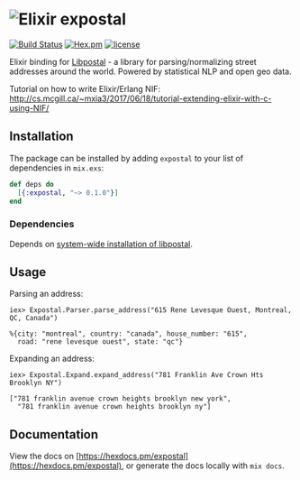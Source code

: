 # ![Elixir](https://hexdocs.pm/ex_unit/assets/logo.png) expostal

[![Build Status](https://travis-ci.org/SweetIQ/expostal.svg?branch=master)](https://travis-ci.org/SweetIQ/expostal)
[![Hex.pm](https://img.shields.io/hexpm/v/expostal.svg)](https://hex.pm/packages/expostal)
[![license](https://img.shields.io/github/license/sweetiq/expostal.svg)](https://github.com/SweetIQ/expostal/blob/master/LICENSE)

Elixir binding for [Libpostal] - a library for parsing/normalizing street addresses around the world. 
Powered by statistical NLP and open geo data.

Tutorial on how to write Elixir/Erlang NIF: http://cs.mcgill.ca/~mxia3/2017/06/18/tutorial-extending-elixir-with-c-using-NIF/

## Installation

The package can be installed by adding `expostal` to your list of dependencies in `mix.exs`:

```elixir
def deps do
  [{:expostal, "~> 0.1.0"}]
end
```

### Dependencies

Depends on [system-wide installation of libpostal](https://github.com/openvenues/libpostal#installation).

[Libpostal]: https://github.com/openvenues/libpostal

## Usage

Parsing an address: 

```
iex> Expostal.Parser.parse_address("615 Rene Levesque Ouest, Montreal, QC, Canada")

%{city: "montreal", country: "canada", house_number: "615",
  road: "rene levesque ouest", state: "qc"}

```

Expanding an address: 

```
iex> Expostal.Expand.expand_address("781 Franklin Ave Crown Hts Brooklyn NY")

["781 franklin avenue crown heights brooklyn new york",
  "781 franklin avenue crown heights brooklyn ny"]
```

## Documentation

View the docs on [https://hexdocs.pm/expostal](https://hexdocs.pm/expostal), or
generate the docs locally with `mix docs`.
